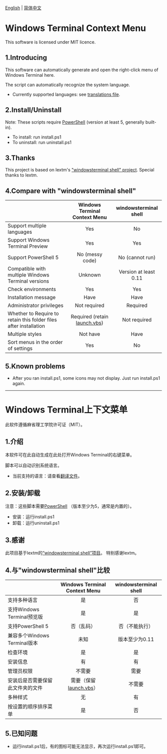 [English](#English) | [简体中文](#Chinese)

# <div id="English">Windows Terminal Context Menu</div>
This software is licensed under MIT licence.

## 1.Introducing

This software can automatically generate and open the right-click menu of Windows Terminal here.

The script can automatically recognize the system language.
- Currently supported languages: see [translations file](./lang.ini).

## 2.Install/Uninstall

Note: These scripts require [PowerShell](https://github.com/PowerShell/PowerShell) (version at least 5, generally built-in).
- To install: run install.ps1
- To uninstall: run uninstall.ps1

## 3.Thanks

This project is based on lextm's ["windowsterminal shell" project](https://github.com/lextm/windowsterminal-shell).
Special thanks to lextm.

## 4.Compare with "windowsterminal shell"
| | Windows Terminal Context Menu | windowsterminal shell |
| :- | :-: | :-: |
| Support multiple languages | Yes | No |
| Support Windows Terminal Preview | Yes | Yes |
| Support PowerShell 5 | No (messy code) | No (cannot run) |
| Compatible with multiple Windows Terminal versions | Unknown | Version at least 0.11 |
| Check environments | Yes | Yes |
| Installation message | Have | Have |
| Administrator privileges | Not required | Required |
| Whether to Require to retain this folder files after installation | Required (retain [launch.vbs](./launch.vbs)) | Not required |
| Multiple styles | Not have | Have |
| Sort menus in the order of settings | Yes | No |

## 5.Known problems
* After you ran install.ps1, some icons may not display. Just run install.ps1 again.

---

# <div id="Chinese">Windows Terminal上下文菜单</div>
此软件遵循麻省理工学院许可证（MIT）。

## 1.介绍

本软件可在此自动生成在此处打开Windows Terminal的右键菜单。

脚本可以自动识别系统语言。
- 当前支持的语言：请查看[翻译文件](./lang.ini)。

## 2.安装/卸载

注意：这些脚本需要[PowerShell](https://github.com/PowerShell/PowerShell) （版本至少为5，通常是内置的）。
- 安装：运行install.ps1
- 卸载：运行uninstall.ps1

## 3.感谢

此项目基于lextm的[“windowsterminal shell”项目](https://github.com/lextm/windowsterminal-shell)。
特别感谢lextm。

## 4.与"windowsterminal shell"比较
| | Windows Terminal Context Menu | windowsterminal shell |
| :- | :-: | :-: |
| 支持多种语言 | 是 | 否 |
| 支持Windows Terminal预览版 | 是 | 是 |
| 支持PowerShell 5 | 否（乱码） | 否（不能执行） |
| 兼容多个Windows Terminal版本 | 未知 | 版本至少为0.11 |
| 检查环境 | 是 | 是 |
| 安装信息 | 有 | 有 |
| 管理员权限 | 不需要 | 需要 |
| 安装后是否需要保留此文件夹的文件 | 需要（保留[launch.vbs](./launch.vbs)） | 不需要 |
| 多种样式 | 无 | 有 |
| 按设置的顺序排序菜单 | 是 | 否 |

## 5.已知问题
* 运行install.ps1后，有的图标可能无法显示，再次运行install.ps1即可。
